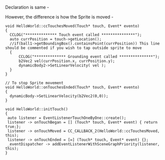 Declaration is same -

  
  However, the difference is how the Sprite is moved - 
  
    void HelloWorld::ccTouchesMoved(Touch* touch, Event* evento)
    {
      CCLOG("************** Touch event called ***************");
      auto currPosition = touch->getLocation();
      //if(ball1->getBoundingBox().containsPoint(currPosition)) This line should be commented if you wish to tap outside sprite to move
      {
          CCLOG("************** Grounding event called ***************");
          b2Vec2 vel(currPosition.x, currPosition.y);
          dynamicBody2->SetLinearVelocity( vel );
      }
    }
    
    // To stop Sprite movement
    void HelloWorld::onTouchesEnded(Touch* touch, Event* evento)
    {
      dynamicBody->SetLinearVelocity(b2Vec2(0,0));
    }
    
    void HelloWorld::initTouch()
    {   
     auto listener = EventListenerTouchOneByOne::create();
     listener -> onTouchBegan = [] (Touch* touch, Event* event) { return true;};
     listener -> onTouchMoved = CC_CALLBACK_2(HelloWorld::ccTouchesMoved, this);
     listener -> onTouchEnded = [=] (Touch* touch, Event* event) {};   
     _eventDispatcher -> addEventListenerWithSceneGraphPriority(listener, this);
    }

